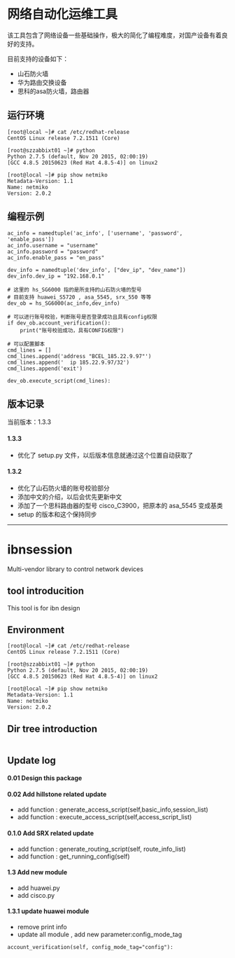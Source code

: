 网络自动化运维工具
=======
该工具包含了网络设备一些基础操作，极大的简化了编程难度，对国产设备有着良好的支持。

目前支持的设备如下：

- 山石防火墙
- 华为路由交换设备
- 思科的asa防火墙，路由器

## 运行环境
```
[root@local ~]# cat /etc/redhat-release 
CentOS Linux release 7.2.1511 (Core) 

[root@szzabbixt01 ~]# python
Python 2.7.5 (default, Nov 20 2015, 02:00:19) 
[GCC 4.8.5 20150623 (Red Hat 4.8.5-4)] on linux2

[root@local ~]# pip show netmiko
Metadata-Version: 1.1
Name: netmiko
Version: 2.0.2
```


## 编程示例
```
ac_info = namedtuple('ac_info', ['username', 'password', 'enable_pass'])
ac_info.username = "username"
ac_info.password = "password"
ac_info.enable_pass = "en_pass"

dev_info = namedtuple('dev_info', ["dev_ip", "dev_name"])
dev_info.dev_ip = "192.168.0.1"

# 这里的 hs_SG6000 指的是所支持的山石防火墙的型号
# 目前支持 huawei_S5720 , asa_5545, srx_550 等等
dev_ob = hs_SG6000(ac_info,dev_info)

# 可以进行账号校验，判断账号是否登录成功且具有config权限
if dev_ob.account_verification():
    print("账号校验成功，具有CONFIG权限")

# 可以配置脚本
cmd_lines = []
cmd_lines.append('address "BCEL_185.22.9.97"')
cmd_lines.append('  ip 185.22.9.97/32')
cmd_lines.append('exit')

dev_ob.execute_script(cmd_lines):
```




## 版本记录

当前版本：1.3.3

#### 1.3.3
- 优化了 setup.py 文件，以后版本信息就通过这个位置自动获取了

#### 1.3.2
- 优化了山石防火墙的账号校验部分
- 添加中文的介绍，以后会优先更新中文
- 添加了一个思科路由器的型号 cisco_C3900，把原本的 asa_5545 变成基类
- setup 的版本和这个保持同步



----

ibnsession
=======

Multi-vendor library to control network devices


## tool introducition
This tool is for ibn design


## Environment
```
[root@local ~]# cat /etc/redhat-release 
CentOS Linux release 7.2.1511 (Core) 

[root@szzabbixt01 ~]# python
Python 2.7.5 (default, Nov 20 2015, 02:00:19) 
[GCC 4.8.5 20150623 (Red Hat 4.8.5-4)] on linux2

[root@local ~]# pip show netmiko
Metadata-Version: 1.1
Name: netmiko
Version: 2.0.2
```

## Dir tree introduction
```
```


## Update log
#### 0.01 Design this package

#### 0.02 Add hillstone related update
- add function : generate_access_script(self,basic_info,session_list)
- add function : execute_access_script(self,access_script_list)

#### 0.1.0 Add SRX related update
- add function : generate_routing_script(self, route_info_list)
- add function : get_running_config(self)

#### 1.3 Add new module
- add huawei.py
- add cisco.py

#### 1.3.1 update huawei module
- remove print info
- update all module , add new parameter:config_mode_tag
```
account_verification(self, config_mode_tag="config"):
```